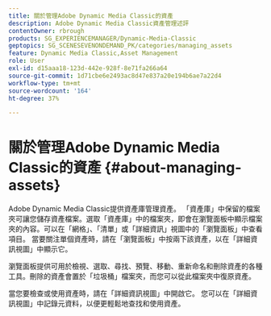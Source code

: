 ```yaml
---
title: 關於管理Adobe Dynamic Media Classic的資產
description: Adobe Dynamic Media Classic資產管理述評
contentOwner: rbrough
products: SG_EXPERIENCEMANAGER/Dynamic-Media-Classic
geptopics: SG_SCENESEVENONDEMAND_PK/categories/managing_assets
feature: Dynamic Media Classic,Asset Management
role: User
exl-id: d15aaa18-123d-442e-928f-8e71fa266a64
source-git-commit: 1d71cbe6e2493ac8d47e837a20e194b6ae7a22d4
workflow-type: tm+mt
source-wordcount: '164'
ht-degree: 37%

---
```


# 關於管理Adobe Dynamic Media Classic的資產 {#about-managing-assets}

Adobe Dynamic Media Classic提供資產庫管理資產。 「資產庫」中保留的檔案夾可讓您儲存資產檔案。選取「資產庫」中的檔案夾，即會在瀏覽面板中顯示檔案夾的內容。可以在「網格」、「清單」或「詳細資訊」視圖中的「瀏覽面板」中查看項目。 當要關注單個資產時，請在「瀏覽面板」中按兩下該資產，以在「詳細資訊視圖」中顯示它。

瀏覽面板提供可用於檢視、選取、尋找、預覽、移動、重新命名和刪除資產的各種工具。刪除的資產會置於「垃圾桶」檔案夾，而您可以從此檔案夾中復原資產。

當您要檢查或使用資產時，請在「詳細資訊視圖」中開啟它。 您可以在「詳細資訊視圖」中記錄元資料，以便更輕鬆地查找和使用資產。
